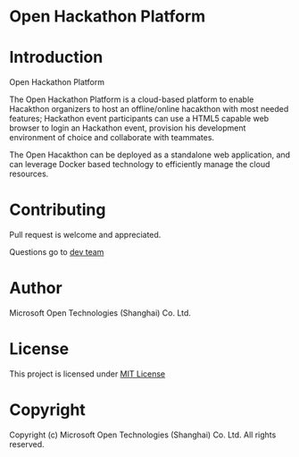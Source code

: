 Open Hackathon Platform
======

# Introduction
Open Hackathon Platform

The Open Hackathon Platform is a cloud-based platform to enable Hacakthon organizers to host an offline/online hacakthon with most needed features; Hackathon event participants can use a HTML5 capable web browser to login an Hackathon event, provision his development environment of choice and collaborate with teammates.

The Open Hacakthon can be deployed as a standalone web application, and can leverage Docker based technology to efficiently manage the cloud resources.

# Contributing
Pull request is welcome and appreciated.

Questions go to [dev team](mailto:msopentechdevsh@microsoft.com)

# Author
Microsoft Open Technologies (Shanghai) Co. Ltd.

# License
This project is licensed under [MIT License](https://github.com/msopentechcn/open-hackathon/blob/master/license.txt)

# Copyright
Copyright (c) Microsoft Open Technologies (Shanghai) Co. Ltd.  All rights reserved.

